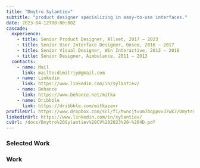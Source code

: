```yaml
---
title: "Dmytro Sylantiev"
subtitle: "product designer specializing in easy-to-use interfaces."
date: 2023-04-12T00:00:00Z
cascade:
  experience:
    - title: Senior Product Designer, Allset, 2017 — 2023
    - title: Senior User Interface Designer, Onseo, 2016 — 2017
    - title: Senior Visual Designer, Win Interactive, 2013 — 2016
    - title: Senior Designer, Aimbulance, 2011 — 2013
  contacts:
    - name: Mail
      link: mailto:dimitriy@gmail.com
    - name: Linkedin
      link: https://www.linkedin.com/in/sylantiev/
    - name: Behance
      link: https://www.behance.net/mitka
    - name: Dribbble
      link: https://dribbble.com/mitkazavr
profileUrl: https://www.dropbox.com/scl/fi/twncjtvum7bqppvv37wk7/Dmytro-Sylantiev-Profile-2023.pdf?rlkey=cz580qv7dhewgpp89a026w183&st=3s8y9hvg&dl=0
linkedinUrl: https://www.linkedin.com/in/sylantiev/
cvUrl: /docs/Dmytro%20Sylantiev%20CV%202023%20-%204D.pdf
---
```


### Selected Work

<!-- Add work content here -->

### Work
<!-- Add archive content here -->
